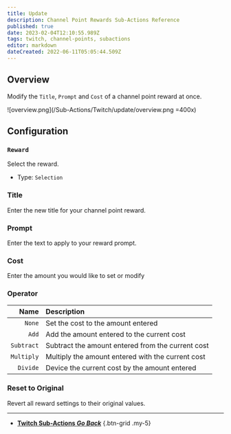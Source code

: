```yaml
---
title: Update
description: Channel Point Rewards Sub-Actions Reference
published: true
date: 2023-02-04T12:10:55.989Z
tags: twitch, channel-points, subactions
editor: markdown
dateCreated: 2022-06-11T05:05:44.509Z
---
```


## Overview
Modify the `Title`, `Prompt` and `Cost` of a channel point reward at once.

![overview.png](/Sub-Actions/Twitch/update/overview.png =400x)

## Configuration
### `Reward`
Select the reward.

- Type: `Selection`

### Title
Enter the new title for your channel point reward.

### Prompt
Enter the text to apply to your reward prompt.

### Cost
Enter the amount you would like to set or modify

### Operator
|       Name | Description                                       |
|-----------:|:--------------------------------------------------|
|     `None` | Set the cost to the amount entered                |
|      `Add` | Add the amount entered to the current cost        |
| `Subtract` | Subtract the amount entered from the current cost |
| `Multiply` | Multiply the amount entered with the current cost |
|   `Divide` | Device the current cost by the amount entered     |

### Reset to Original
Revert all reward settings to their original values.

---

- [<i class="mdi mdi-chevron-left"></i>**Twitch Sub-Actions *Go Back***](/Sub-Actions/Twitch)
{.btn-grid .my-5}